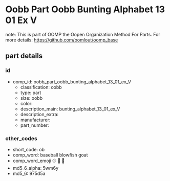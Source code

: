# Oobb Part Oobb Bunting Alphabet 13 01 Ex V  

note: This is part of OOMP the Oopen Organization Method For Parts. For more details: https://github.com/oomlout/oomp_base

##  part details





### id
* oomp_id: oobb_part_oobb_bunting_alphabet_13_01_ex_V
  * classification: oobb
  * type: part
  * size: oobb
  * color: 
  * description_main: bunting_alphabet_13_01_ex_V
  * description_extra: 
  * manufacturer: 
  * part_number: 

### other_codes
* short_code: ob
* oomp_word: baseball blowfish goat
* oomp_word_emoji :baseball: :blowfish: :goat:
* md5_6_alpha: 5wm6y
* md5_6: 975d5a